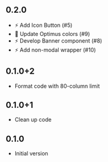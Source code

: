 ## 0.2.0

- :zap: Add Icon Button (#5)
- :cop: Update Optimus colors (#9)
- :zap: Develop Banner component (#8)
- :zap: Add non-modal wrapper (#10)

## 0.1.0+2

- Format code with 80-column limit

## 0.1.0+1

- Clean up code

## 0.1.0

- Initial version
